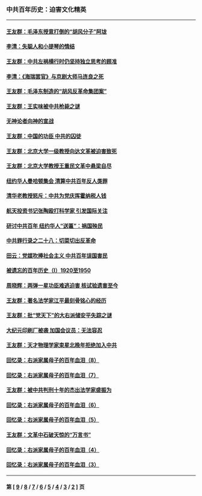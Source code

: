 ### 中共百年历史：迫害文化精英
---
#### [王友群：毛泽东授意打倒的“胡风分子”阿垅](../../pages/nf1176111/n13592541.md?03080430) 
#### [李清：失聪人和小提琴的情结](../../pages/nf1176111/n13459280.md?03080430) 
#### [王友群：中共左祸横行时仍坚持独立思考的顾准](../../pages/nf1176111/n13444722.md?03080430) 
#### [李清：《海瑞罢官》与京剧大师马连良之死](../../pages/nf1176111/n13412316.md?03080430) 
#### [王友群：毛泽东制造的“胡风反革命集团案”](../../pages/nf1176111/n13324909.md?03080430) 
#### [王友群：王实味被中共枪毙之谜](../../pages/nf1176111/n13307502.md?03080430) 
#### [无神论者向神的宣战](../../pages/nf1176111/n13281535.md?03080430) 
#### [王友群：中国的功臣 中共的囚徒](../../pages/nf1176111/n13291790.md?03080430) 
#### [王友群：北京大学一级教授向达文革被迫害致死](../../pages/nf1176111/n13150966.md?03080430) 
#### [王友群：北京大学教授王重民文革中悬梁自尽](../../pages/nf1176111/n13084645.md?03080430) 
#### [纽约华人曼哈顿集会 清算中共百年反人类罪](../../pages/nf1176111/n13084157.md?03080430) 
#### [清华老教授怒斥：中共为党庆挥霍纳税人钱](../../pages/nf1176111/n13071430.md?03080430) 
#### [航天投资书记张陶殴打科学家 引发国际关注](../../pages/nf1176111/n13069132.md?03080430) 
#### [研讨中共百年 纽约华人“送匾”：祸国殃民](../../pages/nf1176111/n13057367.md?03080430) 
#### [中共罪行录之二十八：切菜切出反革命](../../pages/nf1176111/n13030600.md?03080430) 
#### [田云：党媒吹捧社会主义 中共百年误国害民](../../pages/nf1176111/n13006682.md?03080430) 
#### [被遗忘的百年历史（I）1920至1950](../../pages/nf1176111/n12986411.md?03080430) 
#### [周晓辉：两弹一星功臣难逃迫害 核试验遗害至今](../../pages/nf1176111/n12974997.md?03080430) 
#### [王友群：著名法学家江平最刻骨铭心的经历](../../pages/nf1176111/n12970787.md?03080430) 
#### [王友群：批“党天下”的大右派储安平失踪之谜](../../pages/nf1176111/n12954229.md?03080430) 
#### [大纪元印刷厂被袭 加国会议员：无法容忍](../../pages/nf1176111/n12883028.md?03080430) 
#### [王友群：天才物理学家束星北晚年拒绝加入中共](../../pages/nf1176111/n12792913.md?03080430) 
#### [回忆录：右派家属母子的百年血泪（8）](../../pages/nf1176111/n12706196.md?03080430) 
#### [回忆录：右派家属母子的百年血泪（7）](../../pages/nf1176111/n12706191.md?03080430) 
#### [王友群：被中共判刑十年的杰出法学家盛振为](../../pages/nf1176111/n12706141.md?03080430) 
#### [回忆录：右派家属母子的百年血泪（6）](../../pages/nf1176111/n12698863.md?03080430) 
#### [回忆录：右派家属母子的百年血泪（5）](../../pages/nf1176111/n12692515.md?03080430) 
#### [王友群：文革中石破天惊的“万言书”](../../pages/nf1176111/n12690994.md?03080430) 
#### [回忆录：右派家属母子的百年血泪（4）](../../pages/nf1176111/n12686410.md?03080430) 
#### [回忆录：右派家属母子的百年血泪（3）](../../pages/nf1176111/n12683820.md?03080430) 

---
#### 第 [ [9](./9.md?03080430) / [8](./8.md?03080430) / [7](./7.md?03080430) / [6](./6.md?03080430) / [5](./5.md?03080430) / [4](./4.md?03080430) / [3](./3.md?03080430) / [2](./2.md?03080430) ] 页
